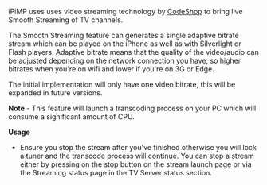 iPiMP uses uses video streaming technology by [CodeShop](http://smoothstreaming.code-shop.com/) to bring live Smooth Streaming of TV channels.

The Smooth Streaming feature can generates a single adaptive bitrate stream which can be played on the iPhone as well as with Silverlight or Flash players. Adaptive bitrate means that the quality of the video/audio can be adjusted depending on the network connection you have, so higher bitrates when you're on wifi and lower if you're on 3G or Edge.

The initial implementation will only have one video bitrate, this will be expanded in future versions.

**Note** - This feature will launch a transcoding process on your PC which will consume a significant amount of CPU.

**Usage**
  * Ensure you stop the stream after you've finished otherwise you will lock a tuner and the transcode process will continue.  You can stop a stream either by pressing on the stop button on the stream launch page or via the Streaming status page in the TV Server status section.